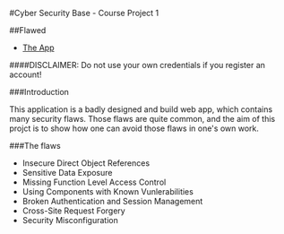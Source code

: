 #Cyber Security Base - Course Project 1

##Flawed

* [The App](flawed.herokuapp.com)

####DISCLAIMER: Do not use your own credentials if you register an account!

###Introduction

This application is a badly designed and build web app, which contains many security flaws. Those flaws are  quite common, and the aim of this projct is to show how one can avoid those flaws in one's own work.

###The flaws

* Insecure Direct Object References
* Sensitive Data Exposure
* Missing Function Level Access Control
* Using Components with Known Vunlerabilities
* Broken Authentication and Session Management
* Cross-Site Request Forgery
* Security Misconfiguration

